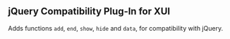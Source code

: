 jQuery Compatibility Plug-In for XUI
-------------
Adds functions `add`, `end`, `show`, `hide` and `data`, for compatibility with jQuery.
